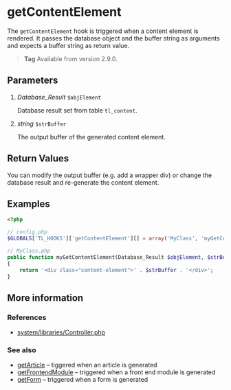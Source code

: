 # getContentElement

The `getContentElement` hook is triggered when a content element is rendered.
It passes the database object and the buffer string as arguments and expects a
buffer string as return value.

> **Tag** Available from version 2.9.0.


## Parameters

1. *Database_Result* `$objElement`

    Database result set from table `tl_content`.

2. *string* `$strBuffer`

    The output buffer of the generated content element.


## Return Values

You can modify the output buffer (e.g. add a wrapper div) or change the database
result and re-generate the content element.


## Examples

```php
<?php

// config.php
$GLOBALS['TL_HOOKS']['getContentElement'][] = array('MyClass', 'myGetContentElement');

// MyClass.php
public function myGetContentElement(Database_Result $objElement, $strBuffer)
{
    return '<div class="content-element">' . $strBuffer . '</div>';
}
```


## More information


### References

- [system/libraries/Controller.php](https://github.com/contao/core/blob/2.11.7/system/libraries/Controller.php#L514)


### See also

- [getArticle](getArticle.md) – tiggered when an article is generated
- [getFrontendModule](getFrontendModule.md) – triggered when a front end module is generated
- [getForm](getForm.md) – triggered when a form is generated
